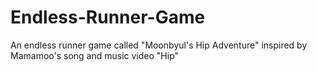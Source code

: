 # Endless-Runner-Game
An endless runner game called "Moonbyul's Hip Adventure" inspired by Mamamoo's song and music video "Hip"
